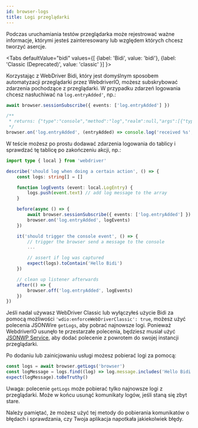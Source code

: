 ```yaml
---
id: browser-logs
title: Logi przeglądarki
---
```


Podczas uruchamiania testów przeglądarka może rejestrować ważne informacje, którymi jesteś zainteresowany lub względem których chcesz tworzyć asercje.

<Tabs
defaultValue="bidi"
values={[
    {label: 'Bidi', value: 'bidi'},
    {label: 'Classic (Deprecated)', value: 'classic'
}]
}>

<TabItem value='bidi'>

Korzystając z WebDriver Bidi, który jest domyślnym sposobem automatyzacji przeglądarki przez WebdriverIO, możesz subskrybować zdarzenia pochodzące z przeglądarki. W przypadku zdarzeń logowania chcesz nasłuchiwać na `log.entryAdded'`, np.:

```ts
await browser.sessionSubscribe({ events: ['log.entryAdded'] })

/**
 * returns: {"type":"console","method":"log","realm":null,"args":[{"type":"string","value":"Hello Bidi"}],"level":"info","text":"Hello Bidi","timestamp":1657282076037}
 */
browser.on('log.entryAdded', (entryAdded) => console.log('received %s', entryAdded))
```

W teście możesz po prostu dodawać zdarzenia logowania do tablicy i sprawdzać tę tablicę po zakończeniu akcji, np.:

```ts
import type { local } from 'webdriver'

describe('should log when doing a certain action', () => {
    const logs: string[] = []

    function logEvents (event: local.LogEntry) {
        logs.push(event.text) // add log message to the array
    }

    before(async () => {
        await browser.sessionSubscribe({ events: ['log.entryAdded'] })
        browser.on('log.entryAdded', logEvents)
    })

    it('should trigger the console event', () => {
        // trigger the browser send a message to the console
        ...

        // assert if log was captured
        expect(logs).toContain('Hello Bidi')
    })

    // clean up listener afterwards
    after(() => {
        browser.off('log.entryAdded', logEvents)
    })
})
```

</TabItem>

<TabItem value='classic'>

Jeśli nadal używasz WebDriver Classic lub wyłączyłeś użycie Bidi za pomocą możliwości `'wdio:enforceWebDriverClassic': true`, możesz użyć polecenia JSONWire `getLogs`, aby pobrać najnowsze logi. Ponieważ WebdriverIO usunęło te przestarzałe polecenia, będziesz musiał użyć [JSONWP Service](https://github.com/webdriverio-community/wdio-jsonwp-service), aby dodać polecenie z powrotem do swojej instancji przeglądarki.

Po dodaniu lub zainicjowaniu usługi możesz pobierać logi za pomocą:

```ts
const logs = await browser.getLogs('browser')
const logMessage = logs.find((log) => log.message.includes('Hello Bidi'))
expect(logMessage).toBeTruthy()
```

Uwaga: polecenie `getLogs` może pobierać tylko najnowsze logi z przeglądarki. Może w końcu usunąć komunikaty logów, jeśli staną się zbyt stare.
</TabItem>

</Tabs>

Należy pamiętać, że możesz użyć tej metody do pobierania komunikatów o błędach i sprawdzania, czy Twoja aplikacja napotkała jakiekolwiek błędy.